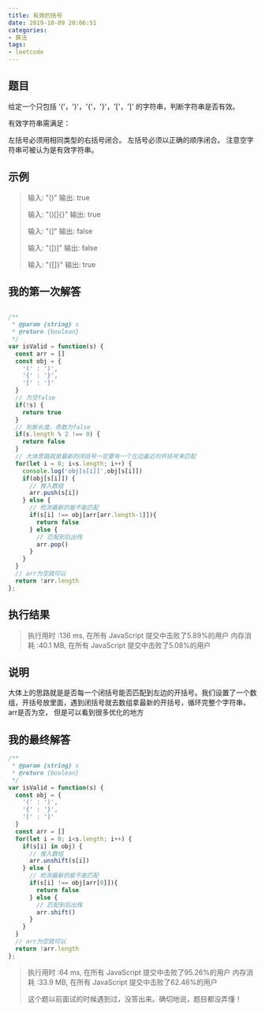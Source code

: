 ```yaml
---
title: 有效的括号
date: 2019-10-09 20:06:51
categories:
- 算法
tags:
- leetcode
---
```


## 题目

给定一个只包括 '('，')'，'{'，'}'，'['，']' 的字符串，判断字符串是否有效。

有效字符串需满足：

左括号必须用相同类型的右括号闭合。
左括号必须以正确的顺序闭合。
注意空字符串可被认为是有效字符串。


## 示例

> 输入: "()"
> 输出: true
> 
> 输入: "()[]{}"
> 输出: true
> 
> 输入: "(]"
> 输出: false
> 
> 输入: "([)]"
> 输出: false
> 
> 输入: "{[]}"
> 输出: true

## 我的第一次解答

```javascript

/**
 * @param {string} s
 * @return {boolean}
 */
var isValid = function(s) {
  const arr = []
  const obj = {
    '(' : ')',
    '{' : '}',
    '[' : ']' 
  }
  // 为空false
  if(!s) {
    return true
  }
  // 判断长度，奇数为false
  if(s.length % 2 !== 0) {
    return false
  }
  // 大体思路就是最新的闭括号一定要有一个左边最近的开括号来匹配
  for(let i = 0; i<s.length; i++) {
    console.log('obj[s[i]]',obj[s[i]])
    if(obj[s[i]]) {
      // 推入数组
      arr.push(s[i])
    } else {
      // 检测最新的能不能匹配
      if(s[i] !== obj[arr[arr.length-1]]){
        return false
      } else {
        // 匹配到后出栈
        arr.pop()
      }
    }
  }
  // arr为空就可以
  return !arr.length
};

```

##  执行结果

> 执行用时 :136 ms, 在所有 JavaScript 提交中击败了5.89%的用户
> 内存消耗 :40.1 MB, 在所有 JavaScript 提交中击败了5.08%的用户

## 说明

大体上的思路就是是否每一个闭括号能否匹配到左边的开括号。我们设置了一个数组，开括号放里面，遇到闭括号就去数组拿最新的开括号，循环完整个字符串，arr是否为空，
但是可以看到很多优化的地方

## 我的最终解答

```javascript
/**
 * @param {string} s
 * @return {boolean}
 */
var isValid = function(s) {
  const obj = {
    '(' : ')',
    '{' : '}',
    '[' : ']' 
  }
  const arr = []
  for(let i = 0; i<s.length; i++) {
    if(s[i] in obj) {
      // 推入数组
      arr.unshift(s[i])
    } else {
      // 检测最新的能不能匹配
      if(s[i] !== obj[arr[0]]){
        return false
      } else {
        // 匹配到后出栈
        arr.shift()
      }
    }
  }
  // arr为空就可以
  return !arr.length
};

```


> 执行用时 :64 ms, 在所有 JavaScript 提交中击败了95.26%的用户
> 内存消耗 :33.9 MB, 在所有 JavaScript 提交中击败了62.46%的用户
> 
> 这个题以前面试的时候遇到过，没答出来。确切地说，题目都没弄懂！
